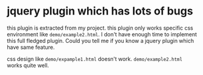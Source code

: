 # jquery plugin which has lots of bugs

this plugin is extracted from my project.
this plugin only works specific css environment like `demo/example2.html`.
I don't have enough time to implement this full fledged plugin.
Could you tell me if you know a jquery plugin which have same feature.

css design like `demo/expample1.html` doesn't work.
`demo/example2.html` works quite well.